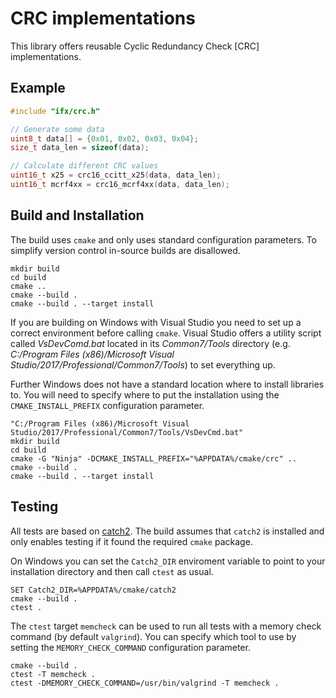 # CRC implementations

This library offers reusable Cyclic Redundancy Check [CRC] implementations.

## Example

```c
#include "ifx/crc.h"

// Generate some data
uint8_t data[] = {0x01, 0x02, 0x03, 0x04};
size_t data_len = sizeof(data);

// Calculate different CRC values
uint16_t x25 = crc16_ccitt_x25(data, data_len);
uint16_t mcrf4xx = crc16_mcrf4xx(data, data_len);
```

## Build and Installation

The build uses `cmake` and only uses standard configuration parameters. To simplify version control in-source builds are disallowed.

```
mkdir build
cd build
cmake ..
cmake --build .
cmake --build . --target install
```

If you are building on Windows with Visual Studio you need to set up a correct environment before calling `cmake`. Visual Studio offers a utility script called *VsDevComd.bat*  located in its *Common7/Tools* directory (e.g. *C:/Program Files (x86)/Microsoft  Visual Studio/2017/Professional/Common7/Tools*) to set everything up.

Further Windows does not have a standard location where to install libraries to. You will need to specify where to put the installation using the `CMAKE_INSTALL_PREFIX` configuration parameter.

```
"C:/Program Files (x86)/Microsoft Visual Studio/2017/Professional/Common7/Tools/VsDevCmd.bat"
mkdir build
cd build
cmake -G "Ninja" -DCMAKE_INSTALL_PREFIX="%APPDATA%/cmake/crc" ..
cmake --build .
cmake --build . --target install
```


## Testing

All tests are based on [catch2](https://github.com/catchorg/Catch2). The build assumes that `catch2` is installed and only enables testing if it found the required `cmake` package.

On Windows you can set the `Catch2_DIR` enviroment variable to point to your installation directory and then call `ctest` as usual.

```
SET Catch2_DIR=%APPDATA%/cmake/catch2
cmake --build .
ctest .
```

The `ctest` target `memcheck` can be used to run all tests with a memory check command (by default `valgrind`). You can specify which tool to use by setting the  `MEMORY_CHECK_COMMAND` configuration parameter.

```
cmake --build .
ctest -T memcheck .
ctest -DMEMORY_CHECK_COMMAND=/usr/bin/valgrind -T memcheck .
```
